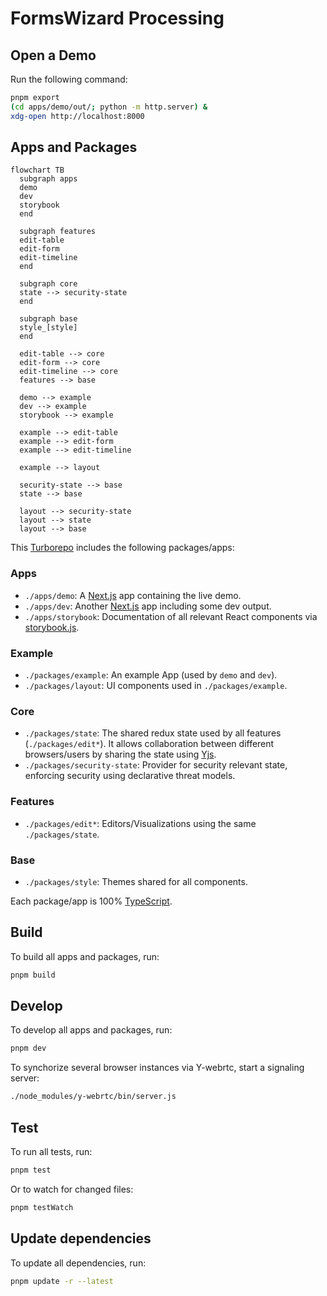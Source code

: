 # FormsWizard Processing

## Open a Demo

Run the following command:

```sh
pnpm export
(cd apps/demo/out/; python -m http.server) & 
xdg-open http://localhost:8000
```


## Apps and Packages

```mermaid
flowchart TB
  subgraph apps
  demo
  dev
  storybook
  end
  
  subgraph features
  edit-table
  edit-form
  edit-timeline
  end
  
  subgraph core
  state --> security-state
  end

  subgraph base
  style_[style]
  end

  edit-table --> core
  edit-form --> core
  edit-timeline --> core
  features --> base

  demo --> example
  dev --> example
  storybook --> example

  example --> edit-table
  example --> edit-form
  example --> edit-timeline
  
  example --> layout

  security-state --> base
  state --> base
  
  layout --> security-state
  layout --> state
  layout --> base
```

This [Turborepo](https://turbo.build/) includes the following packages/apps:

### Apps
- `./apps/demo`: A [Next.js](https://nextjs.org/) app containing the live demo.
- `./apps/dev`: Another [Next.js](https://nextjs.org/) app including some dev output.
- `./apps/storybook`: Documentation of all relevant React components via [storybook.js](https://storybook.js.org/).

### Example
- `./packages/example`: An example App (used by `demo` and `dev`).
- `./packages/layout`: UI components used in `./packages/example`.

### Core
- `./packages/state`: The shared redux state used by all features (`./packages/edit*`). It allows collaboration between different browsers/users by sharing the state using [Yjs](https://yjs.dev/).
- `./packages/security-state`: Provider for security relevant state, enforcing security using declarative threat models.

### Features
- `./packages/edit*`: Editors/Visualizations using the same `./packages/state`.

### Base
- `./packages/style`: Themes shared for all components.


Each package/app is 100% [TypeScript](https://www.typescriptlang.org/).


## Build

To build all apps and packages, run:

```sh
pnpm build
```

## Develop

To develop all apps and packages, run:

```sh
pnpm dev
```

To synchorize several browser instances via Y-webrtc, start a signaling server:

```sh
./node_modules/y-webrtc/bin/server.js
```

## Test

To run all tests, run:

```sh
pnpm test
```

Or to watch for changed files:

```sh
pnpm testWatch
```

## Update dependencies

To update all dependencies, run:

```sh
pnpm update -r --latest
```
